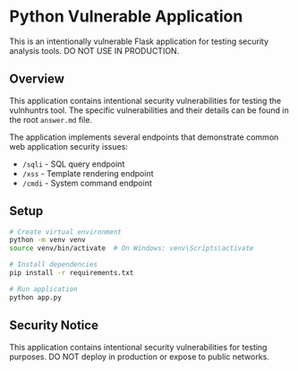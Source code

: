 # Python Vulnerable Application

This is an intentionally vulnerable Flask application for testing security analysis tools. DO NOT USE IN PRODUCTION.

## Overview

This application contains intentional security vulnerabilities for testing the vulnhuntrs tool. The specific vulnerabilities and their details can be found in the root `answer.md` file.

The application implements several endpoints that demonstrate common web application security issues:

- `/sqli` - SQL query endpoint
- `/xss` - Template rendering endpoint
- `/cmdi` - System command endpoint

## Setup

```bash
# Create virtual environment
python -m venv venv
source venv/bin/activate  # On Windows: venv\Scripts\activate

# Install dependencies
pip install -r requirements.txt

# Run application
python app.py
```

## Security Notice

This application contains intentional security vulnerabilities for testing purposes. DO NOT deploy in production or expose to public networks.